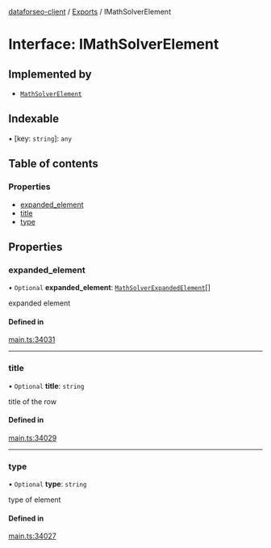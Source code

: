[dataforseo-client](../README.md) / [Exports](../modules.md) / IMathSolverElement

# Interface: IMathSolverElement

## Implemented by

- [`MathSolverElement`](../classes/MathSolverElement.md)

## Indexable

▪ [key: `string`]: `any`

## Table of contents

### Properties

- [expanded\_element](IMathSolverElement.md#expanded_element)
- [title](IMathSolverElement.md#title)
- [type](IMathSolverElement.md#type)

## Properties

### expanded\_element

• `Optional` **expanded\_element**: [`MathSolverExpandedElement`](../classes/MathSolverExpandedElement.md)[]

expanded element

#### Defined in

[main.ts:34031](https://github.com/dataforseo/TypeScriptClient/blob/7ca1aa4/main.ts#L34031)

___

### title

• `Optional` **title**: `string`

title of the row

#### Defined in

[main.ts:34029](https://github.com/dataforseo/TypeScriptClient/blob/7ca1aa4/main.ts#L34029)

___

### type

• `Optional` **type**: `string`

type of element

#### Defined in

[main.ts:34027](https://github.com/dataforseo/TypeScriptClient/blob/7ca1aa4/main.ts#L34027)
